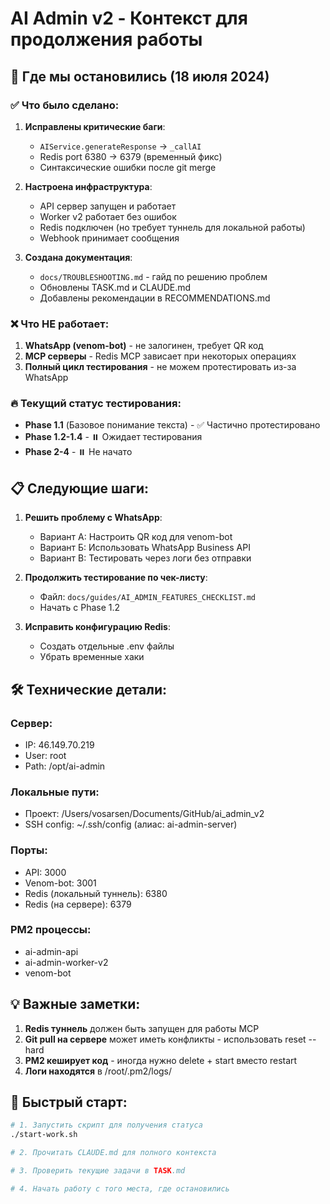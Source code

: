 # AI Admin v2 - Контекст для продолжения работы

## 🎯 Где мы остановились (18 июля 2024)

### ✅ Что было сделано:
1. **Исправлены критические баги**:
   - `AIService.generateResponse` → `_callAI` 
   - Redis port 6380 → 6379 (временный фикс)
   - Синтаксические ошибки после git merge

2. **Настроена инфраструктура**:
   - API сервер запущен и работает
   - Worker v2 работает без ошибок
   - Redis подключен (но требует туннель для локальной работы)
   - Webhook принимает сообщения

3. **Создана документация**:
   - `docs/TROUBLESHOOTING.md` - гайд по решению проблем
   - Обновлены TASK.md и CLAUDE.md
   - Добавлены рекомендации в RECOMMENDATIONS.md

### ❌ Что НЕ работает:
1. **WhatsApp (venom-bot)** - не залогинен, требует QR код
2. **MCP серверы** - Redis MCP зависает при некоторых операциях
3. **Полный цикл тестирования** - не можем протестировать из-за WhatsApp

### 🔥 Текущий статус тестирования:
- **Phase 1.1** (Базовое понимание текста) - ✅ Частично протестировано
- **Phase 1.2-1.4** - ⏸️ Ожидает тестирования
- **Phase 2-4** - ⏸️ Не начато

## 📋 Следующие шаги:

1. **Решить проблему с WhatsApp**:
   - Вариант А: Настроить QR код для venom-bot
   - Вариант Б: Использовать WhatsApp Business API
   - Вариант В: Тестировать через логи без отправки

2. **Продолжить тестирование по чек-листу**:
   - Файл: `docs/guides/AI_ADMIN_FEATURES_CHECKLIST.md`
   - Начать с Phase 1.2

3. **Исправить конфигурацию Redis**:
   - Создать отдельные .env файлы
   - Убрать временные хаки

## 🛠️ Технические детали:

### Сервер:
- IP: 46.149.70.219
- User: root
- Path: /opt/ai-admin

### Локальные пути:
- Проект: /Users/vosarsen/Documents/GitHub/ai_admin_v2
- SSH config: ~/.ssh/config (алиас: ai-admin-server)

### Порты:
- API: 3000
- Venom-bot: 3001
- Redis (локальный туннель): 6380
- Redis (на сервере): 6379

### PM2 процессы:
- ai-admin-api
- ai-admin-worker-v2
- venom-bot

## 💡 Важные заметки:

1. **Redis туннель** должен быть запущен для работы MCP
2. **Git pull на сервере** может иметь конфликты - использовать reset --hard
3. **PM2 кеширует код** - иногда нужно delete + start вместо restart
4. **Логи находятся** в /root/.pm2/logs/

## 🚀 Быстрый старт:

```bash
# 1. Запустить скрипт для получения статуса
./start-work.sh

# 2. Прочитать CLAUDE.md для полного контекста

# 3. Проверить текущие задачи в TASK.md

# 4. Начать работу с того места, где остановились
```